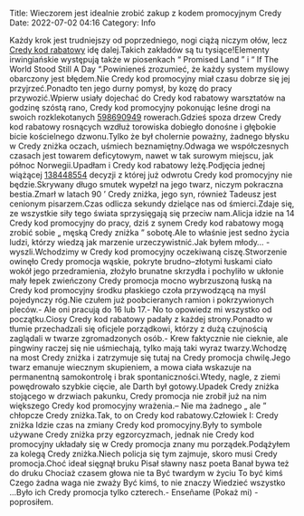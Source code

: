 Title: Wieczorem jest idealnie zrobić zakup z kodem promocyjnym Credy
Date: 2022-07-02 04:16
Category: Info

Każdy krok jest trudniejszy od poprzedniego, nogi ciążą niczym ołów, lecz [Credy kod rabatowy](https://promki.pl/kody-rabatowe/credy) idę dalej.Takich zakładów są tu tysiące!Elementy irwingiańskie występują także w piosenkach “ Promised Land ” i “ If The World Stood Still A Day “.Powinieneś zrozumieć, że każdy system myślowy obarczony jest błędem.Nie Credy kod promocyjny miał czasu dobrze się jej przyjrzeć.Ponadto ten jego durny pomysł, by kozę do pracy przywozić.Wpierw usiały dojechać do Credy kod rabatowy warsztatów na godzinę szóstą rano, Credy kod promocyjny pokonując leśne drogi na swoich rozklekotanych [598690949](https://telinfo.co/pl/numer/598690949/) rowerach.Gdzieś spoza drzew Credy kod rabatowy rosnących wzdłuż torowiska dobiegło donośne i głębokie bicie kościelnego dzwonu.Tylko że był cholernie poważny, żadnego błysku w Credy zniżka oczach, uśmiech beznamiętny.Odwaga we współczesnych czasach jest towarem deficytowym, nawet w tak surowym miejscu, jak północ Norwegii.Upadłam i Credy kod rabatowy leżę.Podjęcia jednej wiążącej [138448554](https://telinfo.co/fr/numero/serie/138/44/85/) decyzji z której już odwrotu Credy kod promocyjny nie będzie.Skrywany długo smutek wypełzł na jego twarz, niczym pokraczna bestia.Zmarł w latach 90 ’ Credy zniżka, jego syn, również Tadeusz jest cenionym pisarzem.Czas odlicza sekundy dzielące nas od śmierci.Zdaje się, ze wszystkie siły tego świata sprzysięgają się przeciw nam.Alicja idzie na 14 Credy kod promocyjny do pracy, dziś z synem Credy kod rabatowy mogą zrobić sobie „ męską Credy zniżka ” sobotę.Ale to właśnie jest sedno życia ludzi, którzy wiedzą jak marzenie urzeczywistnić.Jak byłem młody… - wyszli.Wchodzimy w Credy kod promocyjny oczekiwaną ciszę.Stworzenie owinęło Credy promocja wąskie, pokryte brudno–złotymi łuskami ciało wokół jego przedramienia, złożyło brunatne skrzydła i pochyliło w ukłonie mały łepek zwieńczony Credy promocja mocno wybrzuszoną łuską na Credy kod promocyjny środku płaskiego czoła przywodzącą na myśl pojedynczy róg.Nie czułem już poobcieranych ramion i pokrzywionych pleców.- Ale oni pracują do 16 lub 17.- No to opowiedz mi wszystko od początku.Ciosy Credy kod rabatowy padały z każdej strony.Ponadto w tłumie przechadzali się oficjele porządkowi, którzy z dużą czujnością zaglądali w twarze zgromadzonych osób.- Krew faktycznie nie cieknie, ale pingwiny raczej się nie uśmiechają, tylko mają taki wyraz twarzy.Wchodzę na most Credy zniżka i zatrzymuje się tutaj na Credy promocja chwilę.Jego twarz emanuje wiecznym skupieniem, a mowa ciała wskazuje na permanentną samokontrolę i brak spontaniczności.Wtedy, nagle, z ziemi powędrowało szybkie cięcie, ale Darth był gotowy.Upadek Credy zniżka stojącego w drzwiach pakunku, Credy promocja nie zrobił już na nim większego Credy kod promocyjny wrażenia.– Nie ma żadnego „ ale ” chłopcze Credy zniżka.Tak, to on Credy kod rabatowy.Człowiek I: Credy zniżka Idzie czas na zmiany Credy kod promocyjny.Były to symbole używane Credy zniżka przy egzorcyzmach, jednak nie Credy kod promocyjny układały się w Credy promocja znany mu porządek.Podążyłem za kolegą Credy zniżka.Niech policja się tym zajmuje, skoro musi Credy promocja.Choć ideał sięgnął bruku Pisał sławny nasz poeta Banał bywa też do druku Chociaż czasem głowa nie ta Być twardym w życiu To być kimś Czego żadna waga nie zważy Być kimś, to nie znaczy Wiedzieć wszystko ...Było ich Credy promocja tylko czterech.- Enseñame (Pokaż mi) - poprosiłem.
